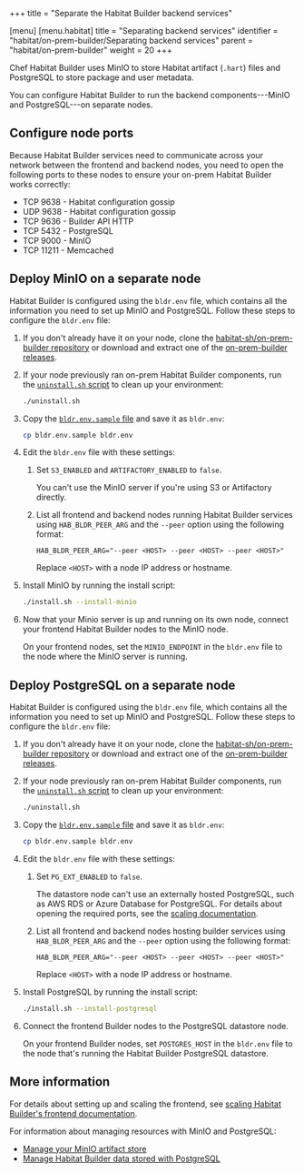 +++
title = "Separate the Habitat Builder backend services"

[menu]
  [menu.habitat]
    title = "Separating backend services"
    identifier = "habitat/on-prem-builder/Separating backend services"
    parent = "habitat/on-prem-builder"
    weight = 20
+++

Chef Habitat Builder uses MinIO to store Habitat artifact (`.hart`) files and PostgreSQL to store package and user metadata.

You can configure Habitat Builder to run the backend components---MinIO and PostgreSQL---on separate nodes.

## Configure node ports

Because Habitat Builder services need to communicate across your network between the frontend and backend nodes, you need to open the following ports to these nodes to ensure your on-prem Habitat Builder works correctly:

- TCP 9638 - Habitat configuration gossip
- UDP 9638 - Habitat configuration gossip
- TCP 9636 - Builder API HTTP
- TCP 5432 - PostgreSQL
- TCP 9000 - MinIO
- TCP 11211 - Memcached

## Deploy MinIO on a separate node

Habitat Builder is configured using the `bldr.env` file, which contains all the information you need to set up MinIO and PostgreSQL. Follow these steps to configure the `bldr.env` file:

1. If you don't already have it on your node, clone the [habitat-sh/on-prem-builder repository](https://github.com/habitat-sh/on-prem-builder/) or download and extract one of the [on-prem-builder releases](https://github.com/habitat-sh/on-prem-builder/releases).

1. If your node previously ran on-prem Habitat Builder components, run the [`uninstall.sh` script](https://github.com/habitat-sh/on-prem-builder/blob/main/uninstall.sh) to clean up your environment:

   ```bash
   ./uninstall.sh
   ```

1. Copy the [`bldr.env.sample` file](https://github.com/habitat-sh/on-prem-builder/blob/main/bldr.env.sample) and save it as `bldr.env`:

   ```bash
   cp bldr.env.sample bldr.env
   ```

1. Edit the `bldr.env` file with these settings:

   1. Set `S3_ENABLED` and `ARTIFACTORY_ENABLED` to `false`.

      You can't use the MinIO server if you're using S3 or Artifactory directly.

   1. List all frontend and backend nodes running Habitat Builder services using `HAB_BLDR_PEER_ARG` and the `--peer` option using the following format:

      ```shell
      HAB_BLDR_PEER_ARG="--peer <HOST> --peer <HOST> --peer <HOST>"
      ```

      Replace `<HOST>` with a node IP address or hostname.

1. Install MinIO by running the install script:

   ```bash
   ./install.sh --install-minio
   ```

1. Now that your Minio server is up and running on its own node, connect your frontend Habitat Builder nodes to the MinIO node.

   On your frontend nodes, set the `MINIO_ENDPOINT` in the `bldr.env` file to the node where the MinIO server is running.

## Deploy PostgreSQL on a separate node

Habitat Builder is configured using the `bldr.env` file, which contains all the information you need to set up MinIO and PostgreSQL. Follow these steps to configure the `bldr.env` file:

1. If you don't already have it on your node, clone the [habitat-sh/on-prem-builder repository](https://github.com/habitat-sh/on-prem-builder/) or download and extract one of the [on-prem-builder releases](https://github.com/habitat-sh/on-prem-builder/releases).

1. If your node previously ran on-prem Habitat Builder components, run the [`uninstall.sh` script](https://github.com/habitat-sh/on-prem-builder/blob/main/uninstall.sh) to clean up your environment:

   ```bash
   ./uninstall.sh
   ```

1. Copy the [`bldr.env.sample` file](https://github.com/habitat-sh/on-prem-builder/blob/main/bldr.env.sample) and save it as `bldr.env`:

   ```bash
   cp bldr.env.sample bldr.env
   ```

1. Edit the `bldr.env` file with these settings:

   1. Set `PG_EXT_ENABLED` to `false`.

      The datastore node can't use an externally hosted PostgreSQL, such as AWS RDS or Azure Database for PostgreSQL.
      For details about opening the required ports, see the [scaling documentation](./scaling.md#deploying-new-front-ends).

   1. List all frontend and backend nodes hosting builder services using `HAB_BLDR_PEER_ARG` and the `--peer` option using the following format:

      ```shell
      HAB_BLDR_PEER_ARG="--peer <HOST> --peer <HOST> --peer <HOST>"
      ```

      Replace `<HOST>` with a node IP address or hostname.

1. Install PostgreSQL by running the install script:

   ```bash
   ./install.sh --install-postgresql
   ```

1. Connect the frontend Builder nodes to the PostgreSQL datastore node.

   On your frontend Builder nodes, set `POSTGRES_HOST` in the `bldr.env` file to the node that's running the Habitat Builder PostgreSQL datastore.

## More information

For details about setting up and scaling the frontend, see [scaling Habitat Builder's frontend documentation](./scale_frontend_nodes).

For information about managing resources with MinIO and PostgreSQL:

- [Manage your MinIO artifact store](../manage/minio)
- [Manage Habitat Builder data stored with PostgreSQL](../manage/postgres)
